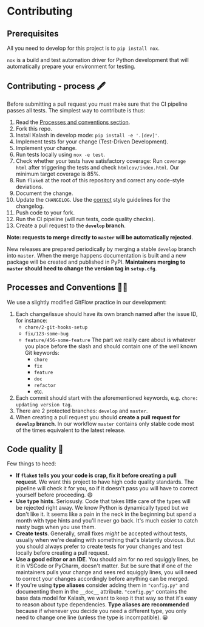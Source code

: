 # Contributing

## Prerequisites

All you need to develop for this project is to `pip install nox`.

`nox` is a build and test automation driver for Python development that will automatically prepare your environment for testing.

## Contributing - process 🖋

Before submitting a pull request you must make sure that the CI pipeline passes all tests. The simplest way to contribute is thus:

1. Read the [Processes and conventions section](#processes-and-conventions).
2. Fork this repo.
3. Install Kalash in develop mode: `pip install -e '.[dev]'`.
4. Implement tests for your change (Test-Driven Development).
5. Implement your change.
6. Run tests locally using `nox -e test`.
7. Check whether your tests have satisfactory coverage: Run `coverage html` after triggering the tests and check `htmlcov/index.html`. Our minimum target coverage is 85%.
8. Run `flake8` at the root of this repository and correct any code-style deviations.
9. Document the change.
10. Update the `CHANGELOG`. Use the [correct](https://keepachangelog.com/en/1.0.0/) style guidelines for the changelog.
11. Push code to your fork.
12. Run the CI pipeline (will run tests, code quality checks).
13. Create a pull request to the **`develop` branch**.

**Note: requests to merge directly to `master` will be automatically rejected**.

New releases are prepared periodically by merging a stable `develop` branch into `master`. When the merge happens documentation is built and a new package will be created and published in PyPI. **Maintainers merging to `master` should heed to change the version tag in `setup.cfg`**.

## Processes and Conventions 👮‍♀️

[Processes and Conventions]: #processes-and-conventions

We use a slightly modified GitFlow practice in our development:

1. Each change/issue should have its own branch named after the issue ID, for instance:
    * `chore/2-git-hooks-setup`
    * `fix/123-some-bug`
    * `feature/456-some-feature`
    The part we really care about is whatever you place before the slash and should contain one of the well known Git keywords:
        * `chore`
        * `fix`
        * `feature`
        * `doc`
        * `refactor`
        * etc.
2. Each commit should start with the aforementioned keywords, e.g. `chore: updating version tag`.
3. There are 2 protected branches: `develop` and `master`.
4. When creating a pull request you should **create a pull request for `develop` branch**. In our workflow `master` contains only stable code most of the times equivalent to the latest release.

## Code quality 💯

Few things to heed:

* **If `flake8` tells you your code is crap, fix it before creating a pull request**. We want this project to have high code quality standards. The pipeline will check it for you, so if it doesn't pass you will have to correct yourself before proceeding. 😄
* **Use type hints**. Seriosusly. Code that takes little care of the types will be rejected right away. We know Python is dynamically typed but we don't like it. It seems like a pain in the neck in the beginning but spend a month with type hints and you'll never go back. It's much easier to catch nasty bugs when you use them.
* **Create tests**. Generally, small fixes *might* be accepted without tests, usually when we're dealing with something that's blatantly obvious. But you should always prefer to create tests for your changes and test locally before creating a pull request.
* **Use a good editor or an IDE**. You should aim for no red squiggly lines, be it in VSCode or PyCharm, doesn't matter. But be sure that if one of the maintainers pulls your change and sees red squiggly lines, you will need to correct your changes accordingly before anything can be merged.
* If you're using **type aliases** consider adding them in `"config.py"` and documenting them in the `__doc__` attribute. `"config.py"` contains the base data model for Kalash, we want to keep it that way so that it's easy to reason about type dependencies. **Type aliases are recommended** because if whenever you decide you need a different type, you only need to change one line (unless the type is incompatible). 😀
